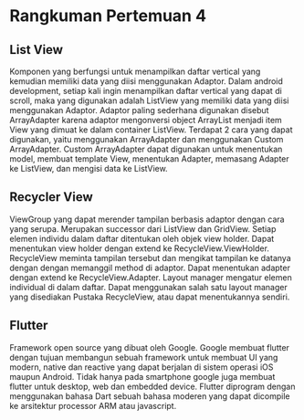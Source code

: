 # Rangkuman Pertemuan 4

## List View
Komponen yang berfungsi untuk menampilkan daftar vertical yang kemudian memiliki data yang diisi menggunakan Adaptor. Dalam android development, setiap kali ingin menampilkan daftar vertical yang dapat di scroll, maka yang digunakan adalah ListView yang memiliki data yang diisi menggunakan Adaptor. Adaptor paling sederhana digunakan disebut ArrayAdapter karena adaptor mengonversi object ArrayList menjadi item View yang dimuat ke dalam container ListView. Terdapat 2 cara yang dapat digunakan, yaitu menggunakan ArrayAdapter dan menggunakan Custom ArrayAdapter. Custom ArrayAdapter dapat digunakan untuk menentukan model, membuat template View, menentukan Adapter, memasang Adapter ke ListView, dan mengisi data ke ListView.

## Recycler View
ViewGroup yang dapat merender tampilan berbasis adaptor dengan cara yang serupa. Merupakan successor dari ListView dan GridView. Setiap elemen individu dalam daftar ditentukan oleh objek view holder. Dapat menentukan view holder dengan extend ke RecycleView.ViewHolder. RecycleView meminta tampilan tersebut dan mengikat tampilan ke datanya dengan dengan memanggil method di adaptor. Dapat menentukan adapter dengan extend ke RecycleView.Adapter. Layout manager mengatur elemen individual di dalam daftar. Dapat menggunakan salah satu layout manager yang disediakan Pustaka RecycleView, atau dapat menentukannya sendiri.

## Flutter
Framework open source yang dibuat oleh Google. Google membuat flutter dengan tujuan membangun sebuah framework untuk membuat UI yang modern, native dan reactive yang dapat berjalan di sistem operasi iOS maupun Android. Tidak hanya pada smartphone google juga membuat flutter untuk desktop, web dan embedded device. Flutter diprogram dengan menggunakan bahasa Dart sebuah bahasa moderen yang dapat dicompile ke arsitektur processor ARM atau javascript.
